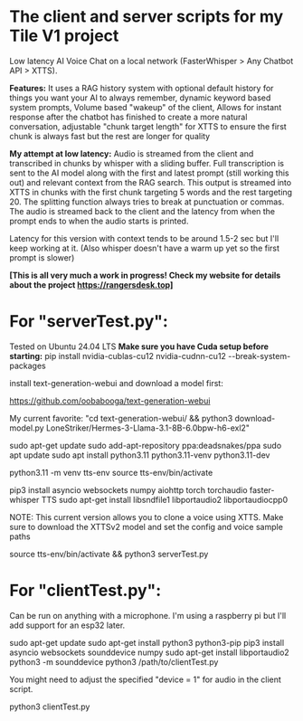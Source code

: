 # The client and server scripts for my Tile V1 project
Low latency AI Voice Chat on a local network (FasterWhisper > Any Chatbot API > XTTS).

**Features:**
It uses a RAG history system with optional default history for things you want your AI to always remember, dynamic keyword based system prompts, Volume based "wakeup" of the client, Allows for instant response after the chatbot has finished to create a more natural conversation, adjustable "chunk target length" for XTTS to ensure the first chunk is always fast but the rest are longer for quality

**My attempt at low latency:**
Audio is streamed from the client and transcribed in chunks by whisper with a sliding buffer. Full transcription is sent to the AI model along with the first and latest prompt (still working this out) and relevant context from the RAG search. This output is streamed into XTTS in chunks with the first chunk targeting 5 words and the rest targeting 20. The splitting function always tries to break at punctuation or commas. The audio is streamed back to the client and the latency from when the prompt ends to when the audio starts is printed.

Latency for this version with context tends to be around 1.5-2 sec but I'll keep working at it. (Also whisper doesn't have a warm up yet so the first prompt is slower)

**[This is all very much a work in progress! Check my website for details about the project https://rangersdesk.top]**

# **For "serverTest.py":**
Tested on Ubuntu 24.04 LTS
**Make sure you have Cuda setup before starting:**
pip install nvidia-cublas-cu12 nvidia-cudnn-cu12 --break-system-packages

install text-generation-webui and download a model first:

https://github.com/oobabooga/text-generation-webui

My current favorite: "cd text-generation-webui/ && python3 download-model.py LoneStriker/Hermes-3-Llama-3.1-8B-6.0bpw-h6-exl2"

sudo apt-get update
sudo add-apt-repository ppa:deadsnakes/ppa
sudo apt update
sudo apt install python3.11 python3.11-venv python3.11-dev

python3.11 -m venv tts-env
source tts-env/bin/activate

pip3 install asyncio websockets numpy aiohttp torch torchaudio faster-whisper TTS
sudo apt-get install libsndfile1 libportaudio2 libportaudiocpp0

NOTE: This current version allows you to clone a voice using XTTS. Make sure to download the XTTSv2 model and set the config and voice sample paths

source tts-env/bin/activate && python3 serverTest.py



# **For "clientTest.py":**
Can be run on anything with a microphone. I'm using a raspberry pi but I'll add support for an esp32 later.

sudo apt-get update
sudo apt-get install python3 python3-pip
pip3 install asyncio websockets sounddevice numpy
sudo apt-get install libportaudio2
python3 -m sounddevice
python3 /path/to/clientTest.py

You might need to adjust the specified "device = 1" for audio in the client script.

python3 clientTest.py

